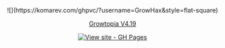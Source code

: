 <div align="center">
![](https://komarev.com/ghpvc/?username=GrowHax&style=flat-square)

<a href="#" class="button">Growtopia V4.19</a>

<div align="center">



[![View site - GH Pages](https://img.shields.io/badge/View_site-GH_Pages-2ea44f?style=for-the-badge)](https://growhax.github.io/GrowPai/)

